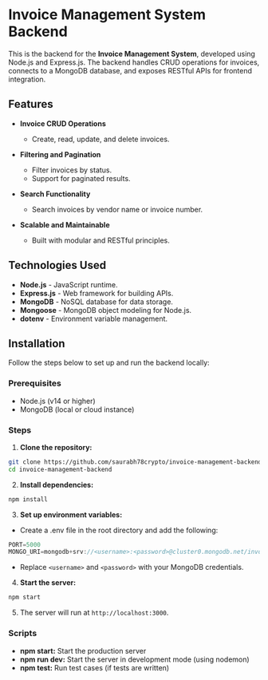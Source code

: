 # Invoice Management System Backend

This is the backend for the **Invoice Management System**, developed using Node.js and Express.js. The backend handles CRUD operations for invoices, connects to a MongoDB database, and exposes RESTful APIs for frontend integration.

## Features

- **Invoice CRUD Operations**
    - Create, read, update, and delete invoices.

- **Filtering and Pagination** 
    - Filter invoices by status.
    - Support for paginated results.

- **Search Functionality**
    - Search invoices by vendor name or invoice number.

- **Scalable and Maintainable**
    - Built with modular and RESTful principles.


## Technologies Used

- **Node.js** - JavaScript runtime.
- **Express.js** - Web framework for building APIs.
- **MongoDB** - NoSQL database for data storage.
- **Mongoose** - MongoDB object modeling for Node.js.
- **dotenv** - Environment variable management.


## Installation

Follow the steps below to set up and run the backend locally:

### Prerequisites

- Node.js (v14 or higher)
- MongoDB (local or cloud instance)

### Steps

1. **Clone the repository:**
```bash
git clone https://github.com/saurabh78crypto/invoice-management-backend.git
cd invoice-management-backend
```

2. **Install dependencies:**
```bash
npm install
```

3. **Set up environment variables:**
 - Create a .env file in the root directory and add the following:
```js
PORT=5000
MONGO_URI=mongodb+srv://<username>:<password>@cluster0.mongodb.net/invoiceDB?retryWrites=true&w=majority
```
 - Replace `<username>` and `<password>` with your MongoDB credentials.

4. **Start the server:**
```bash
npm start
```

5. The server will run at `http://localhost:3000`.


### Scripts

- **npm start:** Start the production server
- **npm run dev:** Start the server in development mode (using nodemon)
- **npm test:** Run test cases (if tests are written)
